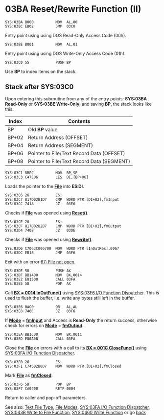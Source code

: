 # 03BA Reset/Rewrite Function (II)

```
SYS:03BA B000          MOV	AL,00
SYS:03BC EB02          JMP	03C0
```

Entry point using using DOS Read-Only Access Code (00h).

```
SYS:03BE B001          MOV	AL,01
```

Entry point using using DOS Write-Only Access Code (01h).

```
SYS:03C0 55            PUSH	BP
```

Use **BP** to index items on the stack.

## Stack after SYS:03C0

Upon entering this subroutine from any of the entry points: **SYS:03BA Read-Only** or **SYS:03BE Write-Only**, and saving **BP**, the stack looks like this:

|Index|Contents                                  |
|-----|------------------------------------------|
|BP   |Old **BP** value                          |
|BP+02|Return Address (OFFSET)                   |
|BP+04|Return Address (SEGMENT)                  |
|BP+06|Pointer to File/Text Record Data (OFFSET) |
|BP+08|Pointer to File/Text Record Data (SEGMENT)|

```
SYS:03C1 8BEC          MOV	BP,SP
SYS:03C3 C47E06        LES	DI,[BP+06]
```

Loads the pointer to the **[File](TEXT-FILE-TYPE.md)** into **ES**:**DI**.

```
SYS:03C6 26            ES:
SYS:03C7 817D02B1D7    CMP	WORD PTR [DI+02],fmInput
SYS:03CC 7418          JZ	03E6
```

Checks if **[File](TEXT-FILE-TYPE.md)** was opened using **[Reset()](FILE-MODES.md)**.

```
SYS:03CE 26            ES:
SYS:03CF 817D02B2D7    CMP	WORD PTR [DI+02],fmOutput
SYS:03D4 7408          JZ	03DE
```

Checks if **[File](TEXT-FILE-TYPE.md)** was opened using **[Rewrite()](FILE-MODES.md)**.

```
SYS:03D6 C7063C006700  MOV	WORD PTR [InOutRes],0067
SYS:03DC EB18          JMP	03F6
```

Exit with an error [67: File not open](ERROR-CODES.md).

```
SYS:03DE 50            PUSH	AX
SYS:03DF BB1400        MOV	BX,0014
SYS:03E2 E81500        CALL	03FA
SYS:03E5 58            POP	AX
```

Call **[BX = 0014 InOutFunc()](TEXT-FILE-TYPE.md)** using [SYS:03F6 I/O Function Dispatcher](03FA-IO-FUNCTION-DISPATCHER.md). This is used to flush the buffer, i.e. write any bytes still left in the buffer.

```
SYS:03E6 0AC0          OR	AL,AL
SYS:03E8 740C          JZ	03F6
```

If **[Mode](FILE-MODES.md)** = **[fmInput](FILE-MODES.md)** and Access is **Read-Only** the return success, otherwise check for errors on **[Mode](FILE-MODES.md)** = **[fmOutput](FILE-MODES.md)**.

```
SYS:03EA BB1C00        MOV	BX,001C
SYS:03ED E80A00        CALL	03FA
```

Close the **[File](TEXT-FILE-TYPE.md)** on errors with a call to its **[BX = 001C CloseFunc()](TEXT-FILE-TYPE.md)** using [SYS:03FA I/O Function Dispatcher](03FA-IO-FUNCTION-DISPATCHER.md).

```
SYS:03F0 26            ES:
SYS:03F1 C74502B0D7    MOV	WORD PTR [DI+02],fmClosed
```

Mark **[File](TEXT-FILE-TYPE.md)** as **[fmClosed](FILE-MODES.md)**.

```
SYS:03F6 5D            POP	BP
SYS:03F7 CA0400        RETF	0004
```

Return to caller and pop-off parameters.

See also: [Text File Type](TEXT-FILE-TYPE.md), [File Modes](FILE-MODES.md), [SYS:03FA I/O Function Dispatcher](03FA-IO-FUNCTION-DISPATCHER.md), [SYS:043B Write to File Function](043B-WRITE-TO-FILE-FUNC.md), [SYS:0460 Write Function](0460-WRITE-FUNC.md) or go [back](../README.md)